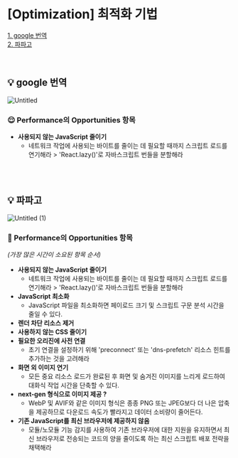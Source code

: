 
<br/>


# [Optimization] 최적화 기법
[1. google 번역 ](#1-google-번역) <br/>
[2. 파파고](#2-파파고)<br/>



<br/>


## 💡 google 번역 

![Untitled](https://user-images.githubusercontent.com/104333249/182866587-46c5ebd8-9ff6-438f-ad89-5b613cba4d60.png)

### 😌 Performance의 Opportunities 항목

- **사용되지 않는 JavaScript 줄이기**
  - 네트워크 작업에 사용되는 바이트를 줄이는 데 필요할 때까지 스크립트 로드를 연기해라 > 'React.lazy()'로 자바스크립트 번들을 분할해라



<br/>

<br/>



## 💡 파파고 

![Untitled (1)](https://user-images.githubusercontent.com/104333249/182866725-0d21b3fc-b8cd-43b4-8d01-486bda5acd73.png)

### 🤔 Performance의 Opportunities 항목

*(가장 많은 시간이 소요된 항목 순서)*

- **사용되지 않는 JavaScript 줄이기**
  - 네트워크 작업에 사용되는 바이트를 줄이는 데 필요할 때까지 스크립트 로드를 연기해라 > 'React.lazy()'로 자바스크립트 번들을 분할해라
- **JavaScript 최소화**
  - JavaScript 파일을 최소화하면 페이로드 크기 및 스크립트 구문 분석 시간을 줄일 수 있다.
- **렌더 차단 리소스 제거**
- **사용하지 않는 CSS 줄이기**
- **필요한 오리진에 사전 연결**
  - 초기 연결을 설정하기 위해 'preconnect' 또는 'dns-prefetch' 리소스 힌트를 추가하는 것을 고려해라
- **화면 외 이미지 연기**
  - 모든 중요 리소스 로드가 완료된 후 화면 및 숨겨진 이미지를 느리게 로드하여 대화식 작업 시간을 단축할 수 있다.
- **next-gen 형식으로 이미지 제공 ?**
  - WebP 및 AVIF와 같은 이미지 형식은 종종 PNG 또는 JPEG보다 더 나은 압축을 제공하므로 다운로드 속도가 빨라지고 데이터 소비량이 줄어든다.
- **기존 JavaScript를 최신 브라우저에 제공하지 않음**
  - 모듈/노모듈 기능 감지를 사용하여 기존 브라우저에 대한 지원을 유지하면서 최신 브라우저로 전송되는 코드의 양을 줄이도록 하는 최신 스크립트 배포 전략을 채택해라







<br/>

<br/>
